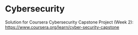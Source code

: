 # Cybersecurity
Solution for Coursera Cybersecurity Capstone Project (Week 2): https://www.coursera.org/learn/cyber-security-capstone
